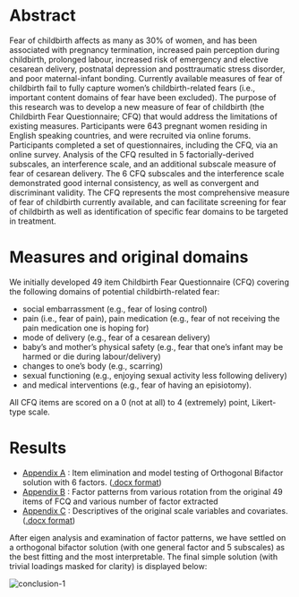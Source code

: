 
# Abstract
Fear of childbirth affects as many as 30% of women, and has been associated with pregnancy termination, increased pain perception during childbirth, prolonged labour, increased risk of emergency and elective cesarean delivery, postnatal depression and posttraumatic stress disorder, and poor maternal-infant bonding. Currently available measures of fear of childbirth fail to fully capture women’s childbirth-related fears (i.e., important content domains of fear have been excluded). The purpose of this research was to develop a new measure of fear of childbirth (the Childbirth Fear Questionnaire; CFQ) that would address the limitations of existing measures. Participants were 643 pregnant women residing in English speaking countries, and were recruited via online forums. Participants completed a set of questionnaires, including the CFQ, via an online survey. Analysis of the CFQ resulted in 5 factorially-derived subscales, an interference scale, and an additional subscale measure of fear of cesarean delivery. The 6 CFQ subscales and the interference scale demonstrated good internal consistency, as well as convergent and discriminant validity. The CFQ represents the most comprehensive measure of fear of childbirth currently available, and can facilitate screening for fear of childbirth as well as identification of specific fear domains to be targeted in treatment. 

# Measures and original domains

We initially developed 49 item Childbirth Fear Questionnaire (CFQ) covering the following domains of potential childbirth-related fear:  
* social embarrassment (e.g., fear of losing control)  
* pain (i.e., fear of pain), pain medication (e.g., fear of not receiving the pain medication one is hoping for)  
* mode of delivery (e.g., fear of a cesarean delivery)  
* baby’s and mother’s physical safety (e.g., fear that one’s infant may be harmed or die during labour/delivery)  
* changes to one’s body (e.g., scarring)  
* sexual functioning (e.g., enjoying sexual activity less following delivery)  
* and medical interventions (e.g., fear of having an episiotomy).

All CFQ items are scored on a 0 (not at all) to 4 (extremely) point, Likert-type scale.

# Results

- [Appendix A](https://raw.githack.com/andkov/fear-of-childbirth/master/reports/appendix-a/appendix-a.html) : Item elimination and model testing of Orthogonal Bifactor solution with 6 factors. ([.docx format](https://rawgit.com/andkov/fear-of-childbirth/master/reports/appendix-a/appendix-a.docx))
- [Appendix B](https://raw.githack.com/andkov/fear-of-childbirth/master/reports/appendix-b/appendix-b.html) : Factor patterns from various rotation from the original 49 items of FCQ and various number of factor extracted
- [Appendix C](https://raw.githack.com/andkov/fear-of-childbirth/master/reports/appendix-c/appendix-c.html) :  Descriptives of the original scale variables and covariates. ([.docx format](https://rawgit.com/andkov/fear-of-childbirth/master/reports/appendix-c/appendix-c.docx))

After eigen analysis and examination of factor patterns, we have settled on a orthogonal bifactor solution (with one general factor and 5 subscales) as the best fitting and the most interpretable. The final simple solution (with trivial loadings masked for clarity) is displayed below:

![conclusion-1](https://cloud.githubusercontent.com/assets/2608073/21482856/81a4b3ee-cb47-11e6-86ec-b090f0a7b730.png)
